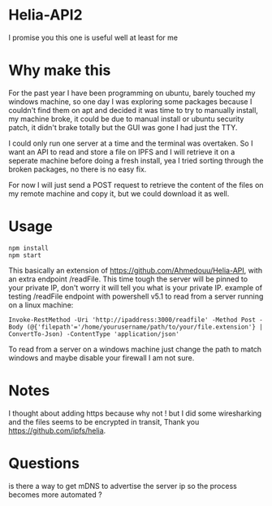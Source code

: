 # Helia-API2

I promise you this one is useful well at least for me 


# Why make this

For the past year I have been programming on ubuntu, barely touched my windows machine, so one day I was exploring some packages because I couldn't find them on apt and decided it was time to try to manually install, my machine broke, it could be due to manual install or ubuntu security patch, it didn't brake totally but the GUI was gone I had just the TTY.

I could only run one server at a time and the terminal was overtaken.
So I want an API to read and store a file on IPFS and I will retrieve it on a seperate machine before doing a fresh install, yea I tried sorting through the broken packages, no there is no easy fix.

For now I will just send a POST request to retrieve the content of the files on my remote machine and copy it, but we could download it as well.

# Usage 

```
npm install
npm start
```
This basically an extension of https://github.com/Ahmedouu/Helia-API, with an extra endpoint /readFile. 
This time tough the server will be pinned to your private IP, don't worry it will tell you what is your private IP.
example of testing /readFile endpoint with powershell v5.1 to read from a server running on a linux machine:
```
Invoke-RestMethod -Uri 'http://ipaddress:3000/readfile' -Method Post -Body (@{'filepath'='/home/yourusername/path/to/your/file.extension'} | ConvertTo-Json) -ContentType 'application/json'
```
To read from a server on a windows machine just change the path to match windows and maybe disable your firewall I am not sure.

# Notes

I thought about adding https because why not ! but I did some wiresharking and the files seems to be encrypted in transit, Thank you https://github.com/ipfs/helia.

# Questions

is there a way to get mDNS to advertise the server ip so the process becomes more automated ?

